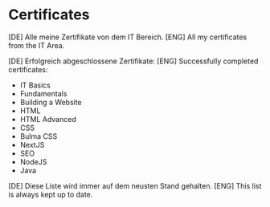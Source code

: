 # Certificates
[DE] Alle meine Zertifikate von dem IT Bereich.
[ENG] All my certificates from the IT Area.

[DE] Erfolgreich abgeschlossene Zertifikate:
[ENG] Successfully completed certificates:

- IT Basics
- Fundamentals
- Building a Website
- HTML
- HTML Advanced
- CSS
- Bulma CSS
- NextJS
- SEO
- NodeJS
- Java



[DE] Diese Liste wird immer auf dem neusten Stand gehalten.
[ENG] This list is always kept up to date.
